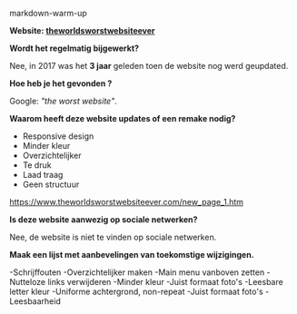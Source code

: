 markdown-warm-up

**Website: [theworldsworstwebsiteever](https://www.theworldsworstwebsiteever.com/)**

**Wordt het regelmatig bijgewerkt?**  

Nee, in 2017 was het **3 jaar** geleden toen de website nog werd geupdated.

**Hoe heb je het gevonden ?**  

Google: *"the worst website"*.

**Waarom heeft deze website updates of een remake nodig?**  

- Responsive design
- Minder kleur
- Overzichtelijker
- Te druk
- Laad traag
- Geen structuur

https://www.theworldsworstwebsiteever.com/new_page_1.htm

**Is deze website aanwezig op sociale netwerken?** 

Nee, de website is niet te vinden op sociale netwerken.

**Maak een lijst met aanbevelingen van toekomstige wijzigingen.**  

-Schrijffouten
-Overzichtelijker maken
-Main menu vanboven zetten
-Nutteloze links verwijderen
-Minder kleur
-Juist formaat foto's
-Leesbare letter kleur
-Uniforme achtergrond, non-repeat
-Juist formaat foto's 
-Leesbaarheid
